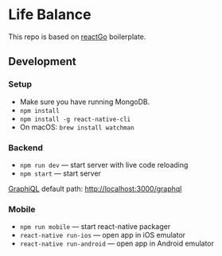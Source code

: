 # Life Balance
This repo is based on [reactGo](https://github.com/reactGo/reactGo) boilerplate.

## Development
### Setup
- Make sure you have running MongoDB.
- `npm install`
- `npm install -g react-native-cli`
- On macOS: `brew install watchman`

### Backend
- `npm run dev` — start server with live code reloading
- `npm start` — start server

[GraphiQL](https://github.com/graphql/graphiql) default path: [http://localhost:3000/graphql](http://localhost:3000/graphql) 

### Mobile
- `npm run mobile` — start react-native packager
- `react-native run-ios` — open app in iOS emulator
- `react-native run-android` — open app in Android emulator
